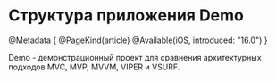# Структура приложения Demo

@Metadata {
    @PageKind(article)
    @Available(iOS, introduced: "16.0")
}

Demo - демонстрационный проект для сравнения архитектурных подходов MVC, MVP, MVVM, VIPER и VSURF.
